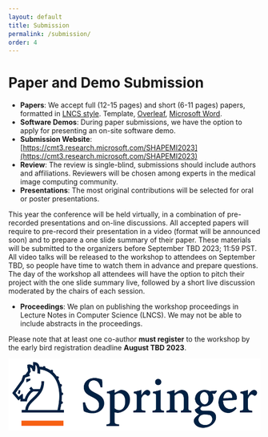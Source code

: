 ```yaml
---
layout: default
title: Submission
permalink: /submission/
order: 4
---
```

# Paper and Demo Submission

* **Papers**: We accept full (12-15 pages) and short (6-11 pages) papers, formatted in [LNCS style](https://www.springer.com/gp/computer-science/lncs). Template,    [Overleaf]([ftp://ftp.springernature.com/cs-proceeding/llncs/llncs2e.zip](https://www.overleaf.com/latex/templates/springer-lecture-notes-in-computer-science/kzwwpvhwnvfj)), [Microsoft Word](https://resource-cms.springernature.com/springer-cms/rest/v1/content/19238706/data/v1).
* **Software Demos**: During paper submissions, we have the option to apply for presenting an on-site software demo.
* **Submission Website**: [https://cmt3.research.microsoft.com/SHAPEMI2023](https://cmt3.research.microsoft.com/SHAPEMI2023)
* **Review**: The review is single-blind, submissions should include authors and affiliations. Reviewers will be chosen among experts in the medical image computing community.
* **Presentations**: The most original contributions will be selected for oral or poster presentations.

This year the conference will be held virtually, in a combination of pre-recorded presentations and on-line discussions. All accepted papers will require to pre-record their presentation in a video (format will be announced soon) and to prepare a one slide summary of their paper. These materials will be submitted to the organizers before September TBD 2023; 11:59 PST. All video talks will be released to the workshop to attendees on September TBD, so people have time to watch them in advance and prepare questions. The day of the workshop all attendees will have the option to pitch their project with the one slide summary live, followed by a short live discussion moderated by the chairs of each session.

* **Proceedings**: We plan on publishing the workshop proceedings in Lecture Notes in Computer Science (LNCS). We may not be able to include abstracts in the proceedings.

Please note that at least one co-author **must register** to the workshop by the early bird registration deadline **August TBD 2023**.

![MICCAI 2023](images/springer.png "26th International Conference on Medical Image Computing and Computer Assisted Intervention, MICCAI 2023")
